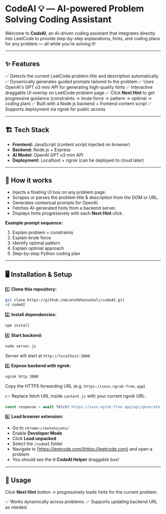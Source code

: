 # CodeAI 💡 — AI-powered Problem Solving Coding Assistant

Welcome to **CodeAI**, an AI-driven coding assistant that integrates directly into LeetCode to provide step-by-step explanations, hints, and coding plans for any problem — all while you're solving it!

---

## ✨ Features

✅ Detects the current LeetCode problem title and description automatically
✅ Dynamically generates guided prompts tailored to the problem
✅ Uses OpenAI's GPT o3 mini API for generating high-quality hints
✅ Interactive draggable UI overlay on LeetCode problem page
✅ Click **Next Hint** to get progressive guidance (constraints → brute force → pattern → optimal → coding plan)
✅ Built with a Node.js backend + frontend content script
✅ Supports deployment via ngrok for public access

---

## 🏗️ Tech Stack

* **Frontend:** JavaScript (content script injected on browser)
* **Backend:** Node.js + Express
* **AI Model:** OpenAI GPT o3 mini API
* **Deployment:** Localhost + ngrok (can be deployed to cloud later)

---

## 🚀 How it works

* Injects a floating UI box on any problem page.
* Scrapes or parses the problem title & description from the DOM or URL.
* Generates contextual prompts for OpenAI.
* Fetches AI-generated hints from a backend server.
* Displays hints progressively with each **Next Hint** click.

**Example prompt sequence:**

1. Explain problem + constraints
2. Explain brute force
3. Identify optimal pattern
4. Explain optimal approach
5. Step-by-step Python coding plan

---

## 🖥️ Installation & Setup

1️⃣ **Clone this repository:**

```bash
git clone https://github.com/anshbhanushali/codeAI.git
cd codeAI
```

2️⃣ **Install dependencies:**

```bash
npm install
```

4️⃣ **Start backend:**

```bash
node server.js
```

Server will start at `http://localhost:3000`.

5️⃣ **Expose backend with ngrok:**

```bash
ngrok http 3000
```

Copy the HTTPS forwarding URL (e.g. `https://xxxx.ngrok-free.app`)

👉 Replace fetch URL inside `content.js` with your current ngrok URL:

```js
const response = await fetch('https://xxxx.ngrok-free.app/api/generate-hint', { ... });
```

6️⃣ **Load browser extension:**

* Go to `chrome://extensions/`
* Enable **Developer Mode**
* Click **Load unpacked**
* Select the `/codeAI` folder
* Navigate to [https://leetcode.com](https://leetcode.com) and open a problem
* You should see the **💡 CodeAI Helper** draggable box!

---

## 📝 Usage

Click **Next Hint** button → progressively loads hints for the current problem.

✅ Works dynamically across problems.
✅ Supports updating backend URL as needed.

